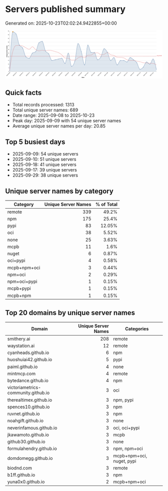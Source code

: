 # Servers published summary

Generated on: 2025-10-23T02:02:24.9422855+00:00

![Unique servers per day](servers-per-day.svg)

## Quick facts
- Total records processed: 1313
- Total unique server names: 689
- Date range: 2025-09-08 to 2025-10-23
- Peak day: 2025-09-09 with 54 unique server names
- Average unique server names per day: 20.85

## Top 5 busiest days
- 2025-09-09: 54 unique servers
- 2025-09-10: 51 unique servers
- 2025-09-18: 41 unique servers
- 2025-09-17: 39 unique servers
- 2025-09-29: 38 unique servers

## Unique server names by category

| Category | Unique Server Names | % of Total |
|----------|---------------------:|-----------:|
| remote | 339 | 49.2% |
| npm | 175 | 25.4% |
| pypi | 83 | 12.05% |
| oci | 38 | 5.52% |
| none | 25 | 3.63% |
| mcpb | 11 | 1.6% |
| nuget | 6 | 0.87% |
| oci+pypi | 4 | 0.58% |
| mcpb+npm+oci | 3 | 0.44% |
| npm+oci | 2 | 0.29% |
| npm+oci+pypi | 1 | 0.15% |
| mcpb+pypi | 1 | 0.15% |
| mcpb+npm | 1 | 0.15% |

## Top 20 domains by unique server names

| Domain | Unique Server Names | Categories |
|--------|---------------------:|------------|
| smithery.ai | 208 | remote |
| waystation.ai | 12 | remote |
| cyanheads.github.io | 6 | npm |
| huoshuiai42.github.io | 5 | pypi |
| paiml.github.io | 4 | none |
| mintmcp.com | 4 | remote |
| bytedance.github.io | 4 | npm |
| victoriametrics-community.github.io | 3 | oci |
| therealtimex.github.io | 3 | npm, pypi |
| spences10.github.io | 3 | npm |
| ruvnet.github.io | 3 | npm |
| noahgift.github.io | 3 | none |
| neverinfamous.github.io | 3 | oci, oci+pypi |
| jkawamoto.github.io | 3 | mcpb |
| github30.github.io | 3 | none |
| formulahendry.github.io | 3 | npm, npm+oci |
| domdomegg.github.io | 3 | mcpb+npm+oci, nuget, pypi |
| biodnd.com | 3 | remote |
| b1ff.github.io | 3 | npm |
| yuna0x0.github.io | 2 | mcpb+npm+oci |
